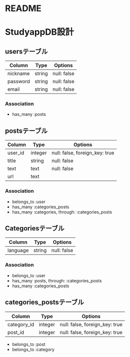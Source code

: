 # README
# StudyappDB設計

## usersテーブル
|Column|Type|Options|
|------|----|-------|
|nickname|string|null: false|
|password|string|null: false|
|email|string|null: false|
### Association
- has_many :posts

## postsテーブル
|Column|Type|Options|
|------|----|-------|
|user_id|integer|null: false, foreign_key: true|
|title|string|null: false|
|text|text|null: false|
|url|text|

### Association
- belongs_to :user
- has_many :categories_posts
- has_many :categories, through: :categories_posts

## Categoriesテーブル
|Column|Type|Options|
|------|----|-------|
|language|string|null: false|

### Association
- belongs_to :user
- has_many :posts, through: :categories_posts
- has_many :categories_posts


## categories_postsテーブル
|Column|Type|Options|
|------|----|-------|
|category_id|integer|null: false, foreign_key: true|
|post_id|integer|null: false, foreign_key: true|
- belongs_to :post
- belongs_to :category
